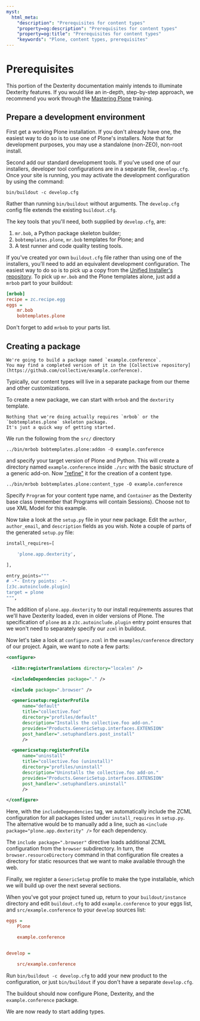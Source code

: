 ```yaml
---
myst:
  html_meta:
    "description": "Prerequisites for content types"
    "property=og:description": "Prerequisites for content types"
    "property=og:title": "Prerequisites for content types"
    "keywords": "Plone, content types, prerequisites"
---
```


# Prerequisites

This portion of the Dexterity documentation mainly intends to illuminate Dexterity features.
If you would like an in-depth, step-by-step approach, we recommend you work through the [Mastering Plone](https://training.plone.org/) training.


## Prepare a development environment

First get a working Plone installation.
If you don't already have one, the easiest way to do so is to use one of Plone's installers.
Note that for development purposes, you may use a standalone (non-ZEO), non-root install.

Second add our standard development tools.
If you've used one of our installers, developer tool configurations are in a separate file, `develop.cfg`.
Once your site is running, you may activate the development configuration by using the command:

```shell
bin/buildout -c develop.cfg
```

Rather than running `bin/buildout` without arguments.
The `develop.cfg` config file extends the existing `buildout.cfg`.

The key tools that you'll need, both supplied by `develop.cfg`, are:

1.  `mr.bob`, a Python package skeleton builder;
1.  `bobtemplates.plone`, `mr.bob` templates for Plone; and
1.  A test runner and code quality testing tools.

If you've created yor own `buildout.cfg` file rather than using one of the installers, you'll need to add an equivalent development configuration.
The easiest way to do so is to pick up a copy from the [Unified Installer's repository](https://github.com/plone/Installers-UnifiedInstaller/blob/master/base_skeleton/develop.cfg).
To pick up `mr.bob` and the Plone templates alone, just add a `mrbob` part to your buildout:

```ini
[mrbob]
recipe = zc.recipe.egg
eggs =
    mr.bob
    bobtemplates.plone
```

Don't forget to add `mrbob` to your parts list.


## Creating a package

```{note}
We're going to build a package named `example.conference`.
You may find a completed version of it in the [Collective repository](https://github.com/collective/example.conference).
```

Typically, our content types will live in a separate package from our theme and other customizations.

To create a new package, we can start with `mrbob` and the `dexterity` template.

```{note}
Nothing that we're doing actually requires `mrbob` or the `bobtemplates.plone` skeleton package.
It's just a quick way of getting started.
```

We run the following from the `src/` directory

```shell
../bin/mrbob bobtemplates.plone:addon -O example.conference
```

and specify your target version of Plone and Python.
This will create a directory named `example.conference` inside `./src` with the basic structure of a generic add-on.
Now ["refine"](https://github.com/plone/bobtemplates.plone#provided-subtemplates) it for the creation of a content type.

```shell
../bin/mrbob bobtemplates.plone:content_type -O example.conference
```

Specify `Program` for your content type name, and `Container` as the Dexterity base class (remember that Programs will contain Sessions).
Choose not to use XML Model for this example.

Now take a look at the `setup.py` file in your new package.
Edit the `author`, `author_email`, and `description` fields as you wish.
Note a couple of parts of the generated `setup.py` file:

```python
install_requires=[

    'plone.app.dexterity',

],

entry_points="""
# -*- Entry points: -*-
[z3c.autoinclude.plugin]
target = plone
""",
```

The addition of `plone.app.dexterity` to our install requirements assures that we'll have Dexterity loaded, even in older versions of Plone.
The specification of `plone` as a `z3c.autoinclude.plugin` entry point ensures that we won't need to separately specify our `zcml` in buildout.

Now let's take a look at `configure.zcml` in the `examples/conference` directory of our project.
Again, we want to note a few parts:

```xml
<configure>

  <i18n:registerTranslations directory="locales" />

  <includeDependencies package="." />

  <include package=".browser" />

  <genericsetup:registerProfile
      name="default"
      title="collective.foo"
      directory="profiles/default"
      description="Installs the collective.foo add-on."
      provides="Products.GenericSetup.interfaces.EXTENSION"
      post_handler=".setuphandlers.post_install"
      />

  <genericsetup:registerProfile
      name="uninstall"
      title="collective.foo (uninstall)"
      directory="profiles/uninstall"
      description="Uninstalls the collective.foo add-on."
      provides="Products.GenericSetup.interfaces.EXTENSION"
      post_handler=".setuphandlers.uninstall"
      />

</configure>
```

Here, with the `includeDependencies` tag, we automatically include the ZCML configuration for all packages listed under `install_requires` in `setup.py`.
The alternative would be to manually add a line, such as `<include package="plone.app.dexterity" />` for each dependency.

The `include package=".browser"` directive loads additional ZCML configuration from the `browser` subdirectory.
In turn, the `browser.resourceDirectory` command in that configuration file creates a directory for static resources that we want to make available through the web.

Finally, we register a `GenericSetup` profile to make the type installable, which we will build up over the next several sections.

When you've got your project tuned up, return to your `buildout/instance` directory and edit `buildout.cfg` to add `example.conference` to your eggs list, and `src/example.conference` to your `develop` sources list:

```ini
eggs =
    Plone

    example.conference


develop =

    src/example.conference
```

Run `bin/buildout -c develop.cfg` to add your new product to the configuration, or just `bin/buildout` if you don't have a separate `develop.cfg`.

The buildout should now configure Plone, Dexterity, and the `example.conference` package.

We are now ready to start adding types.
